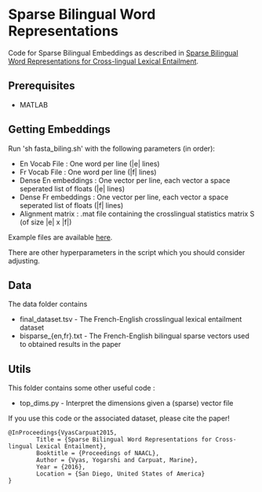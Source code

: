 # Sparse Bilingual Word Representations 

Code for Sparse Bilingual Embeddings as described in [Sparse Bilingual Word Representations for Cross-lingual Lexical Entailment](http://cs.umd.edu/~yogarshi/publications/2016/naacl2016.pdf).

## Prerequisites

* MATLAB

## Getting Embeddings

Run 'sh fasta\_biling.sh' with the following parameters (in order):

* En Vocab File : One word per line (|e| lines)
* Fr Vocab File : One word per line (|f| lines)
* Dense En embeddings : One vector per line, each vector a space seperated list of floats (|e| lines)
* Dense Fr embeddings : One vector per line, each vector a space seperated list of floats (|f| lines)
* Alignment matrix : .mat file containing the crosslingual statistics matrix S (of size |e| x |f|)

Example files are available [here](http://www.umiacs.umd.edu/~yogarshi/data/bisparse/sample_data.tar.gz).

There are other hyperparameters in the script which you should consider adjusting.

## Data

The data folder contains

* final\_dataset.tsv - The French-English crosslingual lexical entailment dataset
* bisparse\_{en,fr}.txt - The French-English bilingual sparse vectors used to obtained results in the paper

## Utils

This folder contains some other useful code :

* top\_dims.py - Interpret the dimensions given a (sparse) vector file

If you use this code or the associated dataset, please cite the paper!

	@InProceedings{VyasCarpuat2015,
        	Title = {Sparse Bilingual Word Representations for Cross-lingual Lexical Entailment},
        	Booktitle = {Proceedings of NAACL},
        	Author = {Vyas, Yogarshi and Carpuat, Marine},
        	Year = {2016},
        	Location = {San Diego, United States of America}
   	}

